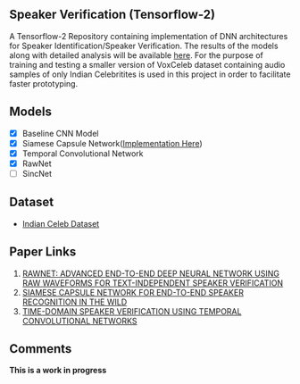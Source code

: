 ## Speaker Verification (Tensorflow-2)
A Tensorflow-2 Repository containing implementation of DNN architectures
for Speaker Identification/Speaker Verification. The results of the models along with detailed analysis
will be available [here](https://nd15.github.io/nemo/). For the purpose of training and testing
a smaller version of VoxCeleb dataset containing audio samples of only Indian Celebritites is 
used in this project in order to facilitate faster prototyping.

## Models
- [X] Baseline CNN Model
- [X] Siamese Capsule Network([Implementation Here](https://github.com/ND15/SiameseSpeech))
- [X] Temporal Convolutional Network
- [X] RawNet
- [ ] SincNet

## Dataset
- [Indian Celeb Dataset](https://www.kaggle.com/datasets/gaurav41/voxceleb1-audio-wav-files-for-india-celebrity)


## Paper Links
1. [RAWNET: ADVANCED END-TO-END DEEP NEURAL NETWORK USING RAW WAVEFORMS FOR TEXT-INDEPENDENT SPEAKER VERIFICATION](https://arxiv.org/pdf/1904.08104.pdf)
2. [SIAMESE CAPSULE NETWORK FOR END-TO-END SPEAKER RECOGNITION IN THE WILD](https://arxiv.org/pdf/2009.13480.pdf)
3. [TIME-DOMAIN SPEAKER VERIFICATION USING TEMPORAL CONVOLUTIONAL NETWORKS](https://ieeexplore.ieee.org/document/9414765)

## Comments
**This is a work in progress**
